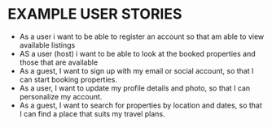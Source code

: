# EXAMPLE USER STORIES 
  * As a user i want to be able to register an account so that am able to view available listings
  * AS a user (host) i want to be able to look at the booked properties and those that are available
  * As a guest, I want to sign up with my email or social account, so that I can start booking properties.
  * As a user, I want to update my profile details and photo, so that I can personalize my account.
  * As a guest, I want to search for properties by location and dates, so that I can find a place that suits my travel plans.
